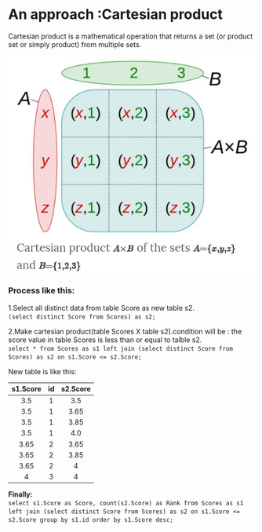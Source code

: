 # An approach :Cartesian product

Cartesian product is a mathematical operation that returns a set (or product set or simply product) from multiple sets. 


![cp](https://github.com/orionbearduo/Markdown_pic/blob/master/cp.jpg)


### Process like this:

1.Select all distinct data from table Score as new table s2.
<br>```(select distinct Score from Scores) as s2;```

2.Make cartesian product(table Scores X table s2).condition will be : the score value in table Scores is less than or equal to talble s2.
<br>```select * from Scores as s1 left join (select distinct Score from Scores) as s2 on s1.Score <= s2.Score;```

New table is like this:

|s1.Score |id |s2.Score|
| :-:| :-:  |:-:|
|3.5|	1	|3.5|
|3.5	|1|	3.65|
|3.5|	1	|3.85|
|3.5|	1	|4.0|
|3.65|	2	|3.65|
|3.65|	2	|3.85|
|3.65|	2	|4|
4	|3|	4|

<b>Finally:</b>
<br>```select s1.Score as Score, count(s2.Score) as Rank from Scores as s1 left join (select distinct Score from Scores) as s2 on s1.Score <= s2.Score group by s1.id order by s1.Score desc;```
